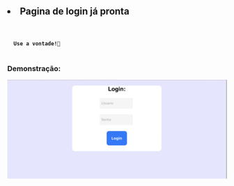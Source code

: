 <h2><li>Pagina de login já pronta</h2>

<code>
<strong>
  Use a vontade!🤠
</strong>
</code>
<h3>Demonstração:</h3>
<img src="https://github.com/Cozmo007/Login-Page/blob/main/4A0CBE1B-BEC3-4AA4-A38A-708A42569059.jpeg?raw=true">
